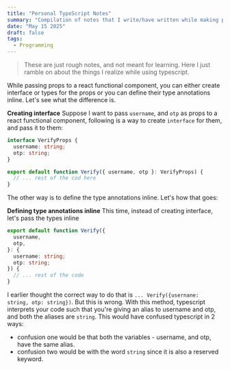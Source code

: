 ```yaml
---
title: "Personal TypeScript Notes"
summary: "Compilation of notes that I write/have written while making projects using typescript"
date: "May 15 2025"
draft: false
tags:
  - Programming
---
```


> These are just rough notes, and not meant for learning. Here I just ramble on about the things I realize while using typescript.

While passing props to a react functional component, you can either create interface or types for the props or you can define their type annotations inline. Let's see what the difference is.

**Creating interface**
Suppose I want to pass `username`, and `otp` as props to a react functional component, following is a way to create `interface` for them, and pass it to them:

```ts
interface VerifyProps {
  username: string;
  otp: string;
}

export default function Verify({ username, otp }: VerifyProps) {
  // ... rest of the cod here
}
```

The other way is to define the type annotations inline. Let's how that goes:

**Defining type annotations inline**
This time, instead of creating interface, let's pass the types inline

```ts
export default function Verify({
  username,
  otp,
}: {
  username: string;
  otp: string;
}) {
  // ... rest of the code
}
```

I earlier thought the correct way to do that is `... Verify({usernane: string, otp: string})`. But this is wrong. With this method, typescript interprets your code such that you're giving an alias to username and otp, and both the aliases are `string`.
This would have confused typescript in 2 ways:

- confusion one would be that both the variables - username, and otp, have the same alias.
- confusion two would be with the word `string` since it is also a reserved keyword.
